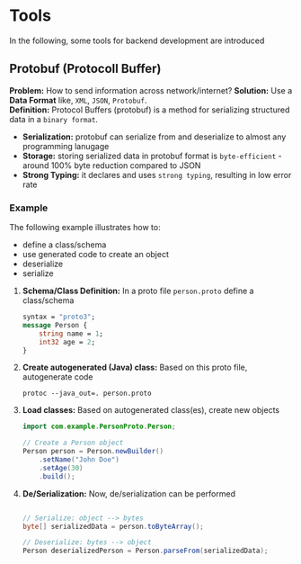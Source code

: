 # Tools 
In the following, some tools for backend development are introduced



## Protobuf (Protocoll Buffer)
**Problem:** How to send information across network/internet?
**Solution:** Use a **Data Format** like, `XML`, `JSON`, `Protobuf`.
<br>
**Definition:** Protocol Buffers (protobuf) is a method for serializing structured data in a `binary format`. 
- **Serialization:** protobuf can serialize from and deserialize to almost any programming lanugage
- **Storage:** storing serialized data in protobuf format is `byte-efficient` - around 100% byte reduction compared to JSON
- **Strong Typing:** it declares and uses `strong typing`, resulting in low error rate

### Example
The following example illustrates how to:
- define a class/schema
- use generated code to create an object
- deserialize
- serialize

1. **Schema/Class Definition:** In a proto file `person.proto` define a class/schema 
    ```protobuf
    syntax = "proto3";
    message Person {
        string name = 1;
        int32 age = 2;
    }
    ```
2. **Create autogenerated (Java) class:** Based on this proto file, autogenerate code
    ```
    protoc --java_out=. person.proto
    ```
3. **Load classes:** Based on autogenerated class(es), create new objects
    ```java
    import com.example.PersonProto.Person;

    // Create a Person object
    Person person = Person.newBuilder()
        .setName("John Doe")
        .setAge(30)
        .build();
    ```

4. **De/Serialization:** Now, de/serialization can be performed
    ```java

    // Serialize: object --> bytes
    byte[] serializedData = person.toByteArray();

    // Deserialize: bytes --> object
    Person deserializedPerson = Person.parseFrom(serializedData);
    ```
